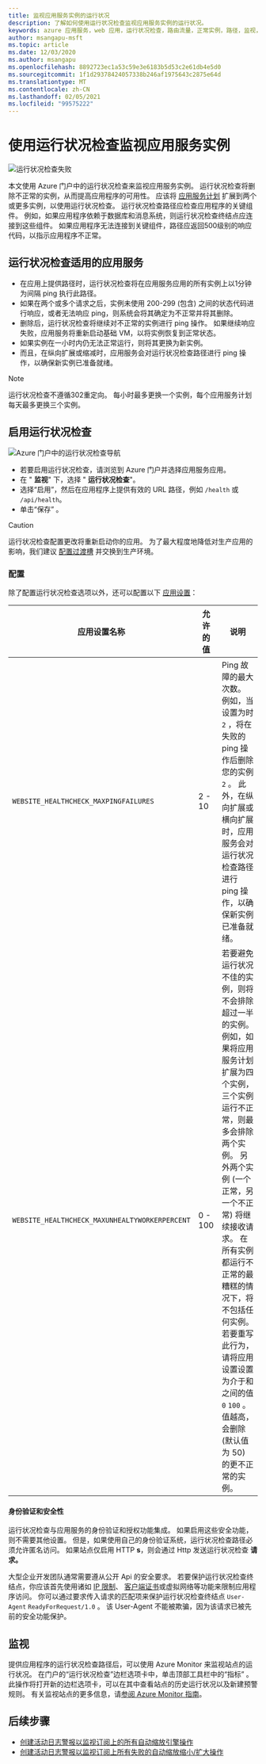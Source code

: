 ```yaml
---
title: 监视应用服务实例的运行状况
description: 了解如何使用运行状况检查监视应用服务实例的运行状况。
keywords: azure 应用服务，web 应用，运行状况检查，路由流量，正常实例，路径，监视，
author: msangapu-msft
ms.topic: article
ms.date: 12/03/2020
ms.author: msangapu
ms.openlocfilehash: 8892723ec1a53c59e3e6183b5d53c2e61db4e5d0
ms.sourcegitcommit: 1f1d29378424057338b246af1975643c2875e64d
ms.translationtype: MT
ms.contentlocale: zh-CN
ms.lasthandoff: 02/05/2021
ms.locfileid: "99575222"
---
```

# <a name="monitor-app-service-instances-using-health-check"></a>使用运行状况检查监视应用服务实例

![运行状况检查失败][2]

本文使用 Azure 门户中的运行状况检查来监视应用服务实例。 运行状况检查将删除不正常的实例，从而提高应用程序的可用性。 应该将 [应用服务计划](/azure/app-service/overview-hosting-plans) 扩展到两个或更多实例，以使用运行状况检查。 运行状况检查路径应检查应用程序的关键组件。 例如，如果应用程序依赖于数据库和消息系统，则运行状况检查终结点应连接到这些组件。 如果应用程序无法连接到关键组件，路径应返回500级别的响应代码，以指示应用程序不正常。

## <a name="what-app-service-does-with-health-checks"></a>运行状况检查适用的应用服务

- 在应用上提供路径时，运行状况检查将在应用服务应用的所有实例上以1分钟为间隔 ping 执行此路径。
- 如果在两个或多个请求之后，实例未使用 200-299 (包含) 之间的状态代码进行响应，或者无法响应 ping，则系统会将其确定为不正常并将其删除。
- 删除后，运行状况检查将继续对不正常的实例进行 ping 操作。 如果继续响应失败，应用服务将重新启动基础 VM，以将实例恢复到正常状态。
- 如果实例在一小时内仍无法正常运行，则将其更换为新实例。
- 而且，在纵向扩展或缩减时，应用服务会对运行状况检查路径进行 ping 操作，以确保新实例已准备就绪。

> [!NOTE]
> 运行状况检查不遵循302重定向。 每小时最多更换一个实例，每个应用服务计划每天最多更换三个实例。
>

## <a name="enable-health-check"></a>启用运行状况检查

![Azure 门户中的运行状况检查导航][3]

- 若要启用运行状况检查，请浏览到 Azure 门户并选择应用服务应用。
- 在 " **监视**" 下，选择 " **运行状况检查**"。
- 选择“启用”，然后在应用程序上提供有效的 URL 路径，例如 `/health` 或 `/api/health`。
- 单击“保存”  。

> [!CAUTION]
> 运行状况检查配置更改将重新启动你的应用。 为了最大程度地降低对生产应用的影响，我们建议 [配置过渡槽](deploy-staging-slots.md) 并交换到生产环境。
>

### <a name="configuration"></a>配置

除了配置运行状况检查选项以外，还可以配置以下 [应用设置](configure-common.md)：

| 应用设置名称 | 允许的值 | 说明 |
|-|-|-|
|`WEBSITE_HEALTHCHECK_MAXPINGFAILURES` | 2 - 10 | Ping 故障的最大次数。 例如，当设置为时 `2` ，将在失败的 ping 操作后删除您的实例 `2` 。 此外，在纵向扩展或横向扩展时，应用服务会对运行状况检查路径进行 ping 操作，以确保新实例已准备就绪。 |
|`WEBSITE_HEALTHCHECK_MAXUNHEALTYWORKERPERCENT` | 0 - 100 | 若要避免运行状况不佳的实例，则将不会排除超过一半的实例。 例如，如果将应用服务计划扩展为四个实例，三个实例运行不正常，则最多会排除两个实例。 另外两个实例 (一个正常，另一个不正常) 将继续接收请求。 在所有实例都运行不正常的最糟糕的情况下，将不包括任何实例。 若要重写此行为，请将应用设置设置为介于和之间的值 `0` `100` 。 值越高，会删除 (默认值为 50) 的更不正常的实例。 |

#### <a name="authentication-and-security"></a>身份验证和安全性

运行状况检查与应用服务的身份验证和授权功能集成。 如果启用这些安全功能，则不需要其他设置。 但是，如果使用自己的身份验证系统，运行状况检查路径必须允许匿名访问。 如果站点仅启用 HTTP **s**，则会通过 Http 发送运行状况检查 **请求。**

大型企业开发团队通常需要遵从公开 Api 的安全要求。 若要保护运行状况检查终结点，你应该首先使用诸如 [IP 限制](app-service-ip-restrictions.md#set-an-ip-address-based-rule)、 [客户端证书](app-service-ip-restrictions.md#set-an-ip-address-based-rule)或虚拟网络等功能来限制应用程序访问。 你可以通过要求传入请求的匹配项来保护运行状况检查终结点 `User-Agent` `ReadyForRequest/1.0` 。 该 User-Agent 不能被欺骗，因为该请求已被先前的安全功能保护。

## <a name="monitoring"></a>监视

提供应用程序的运行状况检查路径后，可以使用 Azure Monitor 来监视站点的运行状况。 在门户的“运行状况检查”边栏选项卡中，单击顶部工具栏中的“指标” 。 此操作将打开新的边栏选项卡，可以在其中查看站点的历史运行状况以及新建预警规则。 有关监视站点的更多信息，请[参阅 Azure Monitor 指南](web-sites-monitor.md)。

## <a name="next-steps"></a>后续步骤
- [创建活动日志警报以监视订阅上的所有自动缩放引擎操作](https://github.com/Azure/azure-quickstart-templates/tree/master/monitor-autoscale-alert)
- [创建活动日志警报以监视订阅上所有失败的自动缩放缩小/扩大操作](https://github.com/Azure/azure-quickstart-templates/tree/master/monitor-autoscale-failed-alert)

[1]: ./media/app-service-monitor-instances-health-check/health-check-success-diagram.png
[2]: ./media/app-service-monitor-instances-health-check/health-check-failure-diagram.png
[3]: ./media/app-service-monitor-instances-health-check/azure-portal-navigation-health-check.png
